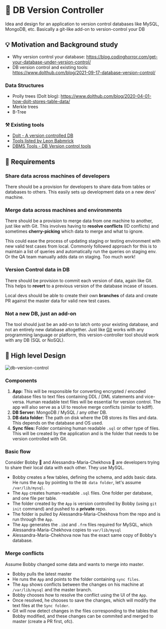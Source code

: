 # 💽 DB Version Controller
Idea and design for an application to version control databases like MySQL, MongoDB, etc. Basically a git-like add-on to version-control your DB 

## 💡 Motivation and Background study 
* Why version control your database: https://blog.codinghorror.com/get-your-database-under-version-control/
* DB version control and existing tools: https://www.dolthub.com/blog/2021-09-17-database-version-control/

### Data Structures
* Prolly trees (Dolt blog): https://www.dolthub.com/blog/2020-04-01-how-dolt-stores-table-data/
* Merkle trees
* B-Tree

### ⚒️ Existing tools
* [Dolt - A version controlled DB](https://docs.dolthub.com/introduction/what-is-dolt)
* [Tools listed by Leon Babmrick](https://secretgeek.net/dbcontrol)
* [DBMS Tools - DB Version control tools](https://dbmstools.com/categories/version-control-tools)


## 📝 Requirements

### Share data across machines of developers
There should be a provision for developers to share data from tables or databases to others. This easily sets up development data on a new devs' machine.

### Merge data across machines and environments
There should be a provision to merge data from one machine to another, just like with Git. This involves having to **resolve conflicts** (ID conflicts) and sometimes **cherry-picking** which data to merge and what to ignore.

This could ease the process of updating staging or testing environment with new valid test cases from local. Commonly followed approach for this is to maintain a list of queries and automatically run the queries on staging env. Or the QA team manually adds data on staging. Too much work!

### Version Control data in DB
There should be provision to commit each version of data, again like Git. This helps to **revert** to a previous version of the database incase of issues.

Local devs should be able to create their own **branches** of data and create PR against the master data for valid new test cases.

### Not a new DB, just an add-on
The tool should just be an add-on to latch onto your existing database, and not an entirely new database altogether. Just like [Git](https://git-scm.com/) works with any programming language or platform, this version-controller tool should work with any DB (SQL or NoSQL).


## 🎨 High level Design

![db-version-control](https://user-images.githubusercontent.com/10389062/204053829-d98d994b-b775-4c90-ac3b-472ab338b522.png)

### Components
1. **App:** This will be responsible for converting encrypted / encoded database files to text files containing DDL / DML statements and vice-versa. Human readable text files will be essential for version control. The app will also serve as a UI to resolve merge conflicts (similar to kdiff).
2. **DB Server:** MongoDB / MySQL / any other DB.
3. **DB data folder:** The path on disk where the DB stores its files and data. This depends on the database and OS used. 
4. **Sync files:** Folder containing human readable `.sql` or other type of files. This will be created by the application and is the folder that needs to be version controlled with Git.  

### Basic flow
Consider Bobby 🧔 and Alessandra-Maria-Chekhova 👧 are developers trying to share their local data with each other. They use MySQL.

* Bobby creates a few tables, defining the schema, and adds basic data. He runs the `App` by pointing to the `DB data folder`, let's assume `/var/lib/mysql`.
* The `App` creates human-readable `.sql` files. One folder per database, and one file per table. 
* The folder created by the `App` is version controlled by Bobby (using `git init` command) and pushed to a **private** repo.
* The folder is pulled by Alessandra-Maria-Chekhova from the repo and is run through the `App`. 
* The `App` generates the `.ibd` and `.frm` files required for MySQL, which Alessandra-Maria-Chekhova copies to `var/lib/mysql`
* Alessandra-Maria-Chekhova now has the exact same copy of Bobby's database.

### Merge conflicts
Assume Bobby changed some data and wants to merge into master. 

* Bobby pulls the latest master
* He runs the `App` and points to the folder containing `sync files`. 
* The `App` shows conflicts between the changes on his machine at `/var/lib/mysql` and the master branch.
* Bobby chooses how to resolve the conflict using the UI of the `App`.
* Once resolved, he chooses to save the changes, which will modify the text files at the `Sync folder`.
* Git will now detect changes in the files corresponding to the tables that Bobby modified, and these changes can be commited and merged to master (create a PR first, ofc).
